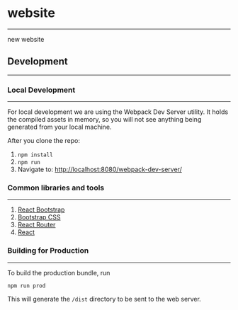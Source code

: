 # website
---

new website



## Development
---



### Local Development
---

For local development we are using the Webpack Dev Server utility.
It holds the compiled assets in memory, so you will not see anything
being generated from your local machine.

After you clone the repo:
1. `npm install`
2. `npm run`
3. Navigate to: [http://localhost:8080/webpack-dev-server/](http://localhost:8080/webpack-dev-server/)



### Common libraries and tools
---

1. [React Bootstrap](https://react-bootstrap.github.io/getting-started.html)
2. [Bootstrap CSS](http://getbootstrap.com/)
3. [React Router](https://github.com/reactjs/react-router)
4. [React](https://facebook.github.io/react/)



### Building for Production
---

To build the production bundle, run

`npm run prod`

This will generate the `/dist` directory to be sent to the web server.
